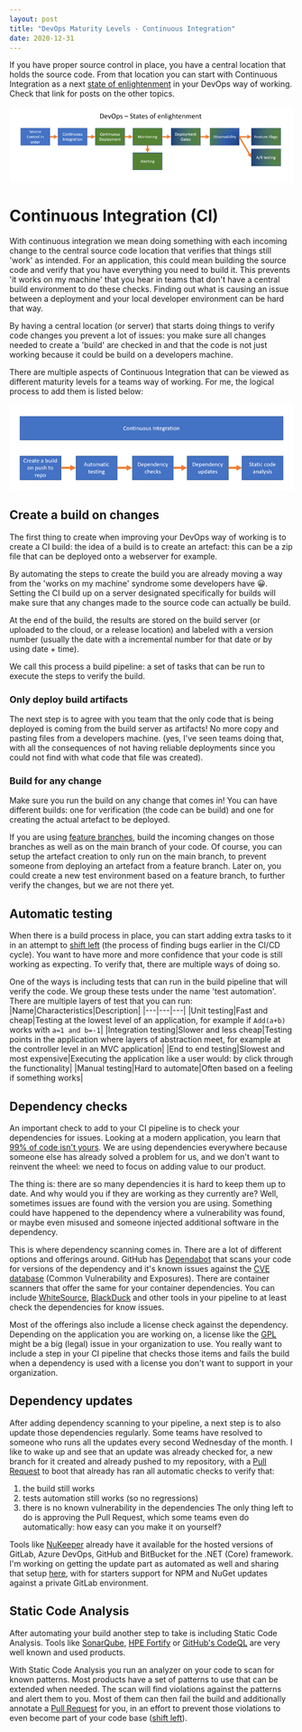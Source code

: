 ```yaml
---
layout: post
title: "DevOps Maturity Levels - Continuous Integration"
date: 2020-12-31
---
```


If you have proper source control in place, you have a central location that holds the source code. From that location you can start with Continuous Integration as a next [state of enlightenment](/blog/2020/2020/12/31/DevOps-Maturity-Levels) in your DevOps way of working. Check that link for posts on the other topics.

![Displaying the different States of Enlightenment](/images/2020/20201231/20201231_01_StatesOfEnlightenment.png)


# Continuous Integration (CI)
With continuous integration we mean doing something with each incoming change to the central source code location that verifies that things still 'work' as intended. For an application, this could mean building the source code and verify that you have everything you need to build it. This prevents 'it works on my machine' that you hear in teams that don't have a central build environment to do these checks. Finding out what is causing an issue between a deployment and your local developer environment can be hard that way.

By having a central location (or server) that starts doing things to verify code changes you prevent a lot of issues: you make sure all changes needed to create a 'build' are checked in and that the code is not just working because it could be build on a developers machine.

There are multiple aspects of Continuous Integration that can be viewed as different maturity levels for a teams way of working. For me, the logical process to add them is listed below:

![Displaying the different stages to improve your continuous integration process](/images/2020/20201231/20201231_02_ContinuousIntegration.png)

## Create a build on changes
The first thing to create when improving your DevOps way of working is to create a CI build: the idea of a build is to create an artefact: this can be a zip file that can be deployed onto a webserver for example.

By automating the steps to create the build you are already moving a way from the 'works on my machine' syndrome some developers have 😀. Setting the CI build up on a server designated specifically for builds will make sure that any changes made to the source code can actually be build.

At the end of the build, the results are stored on the build server (or uploaded to the cloud, or a release location) and labeled with a version number (usually the date with a incremental number for that date or by using date + time).

We call this process a build pipeline: a set of tasks that can be run to execute the steps to verify the build.

### Only deploy build artifacts
The next step is to agree with you team that the only code that is being deployed is coming from the build server as artifacts! No more copy and pasting files from a developers machine. (yes, I've seen teams doing that, with all the consequences of not having reliable deployments since you could not find with what code that file was created).

### Build for any change
Make sure you run the build on any change that comes in! You can have different builds: one for verification (the code can be build) and one for creating the actual artefact to be deployed.

If you are using [feature branches](https://www.atlassian.com/git/tutorials/comparing-workflows/gitflow-workflow), build the incoming changes on those branches as well as on the main branch of your code. Of course, you can setup the artefact creation to only run on the main branch, to prevent someone from deploying an artefact from a feature branch. Later on, you could create a new test environment based on a feature branch, to further verify the changes, but we are not there yet.

## Automatic testing
When there is a build process in place, you can start adding extra tasks to it in an attempt to [shift left](https://www.youtube.com/watch?v=E4UD1dloNM8&list=PLXVVwOM8uv2wQyhQ7mB_Nv_iXyMuXf-GT&index=2&t=2s) (the process of finding bugs earlier in the CI/CD cycle). You want to have more and more confidence that your code is still working as expecting. To verify that, there are multiple ways of doing so.

One of the ways is including tests that can run in the build pipeline that will verify the code. We group these tests under the name 'test automation'. There are multiple layers of test that you can run:
|Name|Characteristics|Description|
|---|---|---|
|Unit testing|Fast and cheap|Testing at the lowest level of an application, for example if `Add(a+b)` works with `a=1 and b=-1`|
|Integration testing|Slower and less cheap|Testing points in the application where layers of abstraction meet, for example at the controller level in an MVC application|
|End to end testing|Slowest and most expensive|Executing the application like a user would: by click through the functionality|
|Manual testing|Hard to automate|Often based on a feeling if something works|

## Dependency checks
An important check to add to your CI pipeline is to check your dependencies for issues. Looking at a modern application, you learn that [99% of code isn't yours](https://jessehouwing.net/99-percent-of-code-isnt-yours/). We are using dependencies everywhere because someone else has already solved a problem for us, and we don't want to reinvent the wheel: we need to focus on adding value to our product.

The thing is: there are so many dependencies it is hard to keep them up to date. And why would you if they are working as they currently are? Well, sometimes issues are found with the version you are using. Something could have happened to the dependency where a vulnerability was found, or maybe even misused and someone injected additional software in the dependency.

This is where dependency scanning comes in. There are a lot of different options and offerings around. GitHub has [Dependabot](https://github.blog/2020/2020-06-01-keep-all-your-packages-up-to-date-with-dependabot/) that scans your code for versions of the dependency and it's known issues against the [CVE database](https://cve.mitre.org/) (Common Vulnerability and Exposures). There are container scanners that offer the same for your container dependencies.
You can include [WhiteSource](https://www.whitesourcesoftware.com/), [BlackDuck](https://www.blackducksoftware.com/) and other tools in your pipeline to at least check the dependencies for know issues.

Most of the offerings also include a license check against the dependency. Depending on the application you are working on, a license like the [GPL](https://www.gnu.org/licenses/gpl-3.0.en.html) might be a big (legal) issue in your organization to use. You really want to include a step in your CI pipeline that checks those items and fails the build when a dependency is used with a license you don't want to support in your organization.

## Dependency updates
After adding dependency scanning to your pipeline, a next step is to also update those dependencies regularly. Some teams have resolved to someone who runs all the updates every second Wednesday of the month. I like to wake up and see that an update was already checked for, a new branch for it created and already pushed to my repository, with a [Pull Request](https://docs.github.com/en/github/collaborating-with-issues-and-pull-requests/about-pull-requests) to boot that already has ran all automatic checks to verify that:
1. the build still works
1. tests automation still works (so no regressions)
1. there is no known vulnerability in the dependencies
The only thing left to do is approving the Pull Request, which some teams even do automatically: how easy can you make it on yourself?

Tools like [NuKeeper](https://nukeeper.com/) already have it available for the hosted versions of GitLab, Azure DevOps, GitHub and BitBucket for the .NET (Core) framework.
I'm working on getting the update part as automated as well and sharing that setup [here](https://github.com/rajbos/dependency-updates), with for starters support for NPM and NuGet updates against a private GitLab environment.

## Static Code Analysis
After automating your build another step to take is including Static Code Analysis. Tools like [SonarQube](https://www.sonarqube.org/), [HPE Fortify](https://www.microfocus.com/en-us/products/static-code-analysis-sast/overview) or [GitHub's CodeQL](https://docs.github.com/en/free-pro-team@latest/github/finding-security-vulnerabilities-and-errors-in-your-code/about-code-scanning) are very well known and used products.

With Static Code Analysis you run an analyzer on your code to scan for known patterns. Most products have a set of patterns to use that can be extended when needed. The scan will find violations against the patterns and alert them to you. Most of them can then fail the build and additionally annotate a [Pull Request](https://docs.github.com/en/github/collaborating-with-issues-and-pull-requests/about-pull-requests) for you, in an effort to prevent those violations to even become part of your code base ([shift left](https://www.youtube.com/watch?v=E4UD1dloNM8&list=PLXVVwOM8uv2wQyhQ7mB_Nv_iXyMuXf-GT&index=2&t=2s)).
